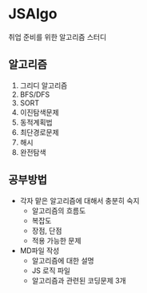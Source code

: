 # JSAlgo
취업 준비를 위한 알고리즘 스터디

## 알고리즘
1. 그리디 알고리즘
2. BFS/DFS
3. SORT
4. 이진탐색문제
5. 동적계획법
6. 최단경로문제
7. 해시
8. 완전탐색


## 공부방법

- 각자 맡은 알고리즘에 대해서 충분히 숙지
  - 알고리즘의 흐름도
  - 복잡도
  - 장점, 단점
  - 적용 가능한 문제
- MD파일 작성
  - 알고리즘에 대한 설명
  - JS 로직 파일
  - 알고리즘과 관련된 코딩문제 3개
